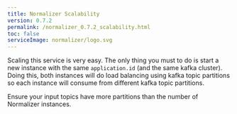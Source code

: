 ```yaml
---
title: Normalizer Scalability
version: 0.7.2
permalink: /normalizer_0.7.2_scalability.html
toc: false
serviceImage: normalizer/logo.svg
---
```



Scaling this service is very easy. The only thing you must to do is start a new instance with the same `application.id` (and the same kafka cluster). 
Doing this, both instances will do load balancing using kafka topic partitions so each instance will consume from different kafka topic partitions.

Ensure your input topics have more partitions than the number of Normalizer instances.
 